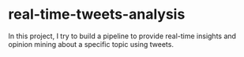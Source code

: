 # real-time-tweets-analysis
In this project, I try to build a pipeline to provide real-time insights and opinion mining about a specific topic using tweets.